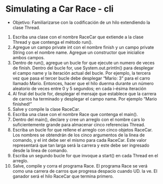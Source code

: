 # Simulating a Car Race - cli

- Objetivo: Familiarizarse con la codificación de un hilo extendiendo la clase Thread.

1. Escriba una clase con el nombre RaceCar que extiende a la clase Thread y
que contenga el método run().
2. Agregue un campo private int con el nombre finish y un campo private
String con el nombre name. Agregue un constructor que inicialice ambos
campos.
3. Dentro de run(), agregue un bucle for que ejecute un numero de veces de
finish. Dentro del bucle for, use System.out.println() para desplegar el campo
name y la iteración actual del bucle. Por ejemplo, la tercera vez que pasa el
tercer bucle debe desplegar “Mario: 3” para el carro llamado Mario.
Entonces, hacer que el hilo duerma durante un número aleatorio de veces
entre 0 y 5 segundos; en cada i-ésima iteración
4. Al final del bucle for, desplegar el mensaje que establece que la carrera de
carros ha terminado y desplegar el campo name. Por ejemplo “Mario
finished!”
5. Salve y compile la clase RaceCar.
6. Escriba una clase con el nombre Race que contenga el main().
7. Dentro del main(), declare y cree un arreglo con el nombre cars lo
suficientemente grande para almacenar cinco referencias Thread.
8. Escriba un bucle for que rellene el arreglo con cinco objetos RaceCar. Los
nombres se obtendrán de los cinco argumentos de la línea de comando, y el
int debe ser el mismo para cada RaceCar. Este valor representará que tan
larga será la carrera y este debe ser ingresado desde la línea de comando.
9. Escriba un segundo bucle for que invoque a start() en cada Thread en el
arreglo.
10. Salve, compile y corra el programa Race.
El programa Race se verá como una carrera de carros que progresa despacio
cuando UD. la ve. El ganador será el hilo RaceCar que termina primero.

